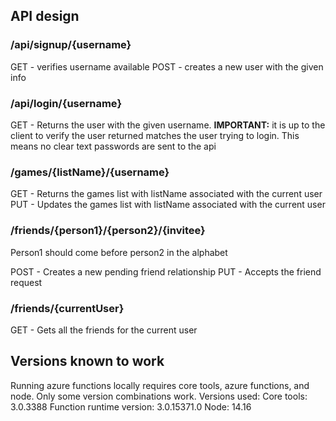 ## API design

### /api/signup/{username}

GET - verifies username available
POST - creates a new user with the given info

### /api/login/{username}

GET - Returns the user with the given username. **IMPORTANT:** it is up to the client to verify the user returned matches the user trying to login. This means no clear text passwords are sent to the api

### /games/{listName}/{username}

GET - Returns the games list with listName associated with the current user
PUT - Updates the games list with listName associated with the current user

### /friends/{person1}/{person2}/{invitee}

Person1 should come before person2 in the alphabet

POST - Creates a new pending friend relationship
PUT - Accepts the friend request

### /friends/{currentUser}

GET - Gets all the friends for the current user

## Versions known to work

Running azure functions locally requires core tools, azure functions, and node. Only some version combinations work. Versions used:
Core tools: 3.0.3388
Function runtime version: 3.0.15371.0
Node: 14.16
